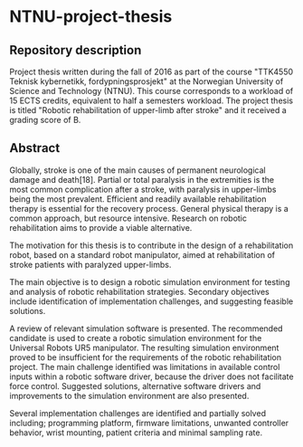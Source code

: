 # NTNU-project-thesis
Repository description
------
Project thesis written during the fall of 2016 as part of the course "TTK4550 Teknisk kybernetikk, fordypningsprosjekt" at the Norwegian University of Science and Technology (NTNU). This course corresponds to a workload of 15 ECTS credits, equivalent to half a semesters workload. The project thesis is titled "Robotic rehabilitation of upper-limb after stroke" and it received a grading score of B.

Abstract
------
Globally, stroke is one of the main causes of permanent neurological damage and death[18]. Partial or total paralysis in the extremities is the most common complication after a stroke, with paralysis in upper-limbs being the most prevalent. Efficient and readily available rehabilitation therapy is essential for the recovery process. General physical therapy is a common approach, but resource intensive. Research on robotic rehabilitation aims to provide a viable alternative.

The motivation for this thesis is to contribute in the design of a rehabilitation robot, based on a standard robot manipulator, aimed at rehabilitation of stroke patients with paralyzed upper-limbs.

The main objective is to design a robotic simulation environment for testing and analysis of robotic rehabilitation strategies. Secondary objectives include identification of implementation challenges, and suggesting feasible solutions.

A review of relevant simulation software is presented. The recommended candidate is used to create a robotic simulation environment for the Universal Robots UR5 manipulator. The resulting simulation environment proved to be insufficient for the requirements of the robotic rehabilitation project. The main challenge identified was limitations in available control inputs within a robotic software driver, because the driver does not facilitate force control. Suggested solutions, alternative software drivers and improvements to the simulation environment are also presented.

Several implementation challenges are identified and partially solved including; programming platform, firmware limitations, unwanted controller behavior, wrist mounting, patient criteria and minimal sampling rate.
